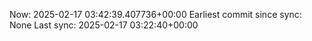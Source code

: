 Now: 2025-02-17 03:42:39.407736+00:00 Earliest commit since sync: None Last sync: 2025-02-17 03:22:40+00:00
